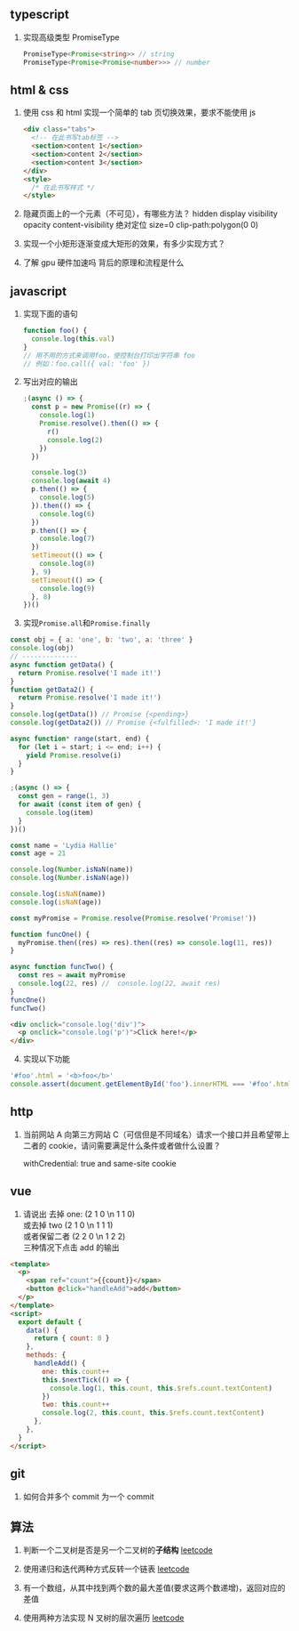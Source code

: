 ## typescript

1. 实现高级类型 PromiseType<T>

   ```ts
   PromiseType<Promise<string>> // string
   PromiseType<Promise<Promise<number>>> // number
   ```

## html & css

1. 使用 css 和 html 实现一个简单的 tab 页切换效果，要求不能使用 js

   ```html
   <div class="tabs">
     <!-- 在此书写tab标签 -->
     <section>content 1</section>
     <section>content 2</section>
     <section>content 3</section>
   </div>
   <style>
     /* 在此书写样式 */
   </style>
   ```

2. 隐藏页面上的一个元素（不可见），有哪些方法？
   hidden display visibility opacity content-visibility 绝对定位 size=0 clip-path:polygon(0 0)
3. 实现一个小矩形逐渐变成大矩形的效果，有多少实现方式？
4. 了解 gpu 硬件加速吗 背后的原理和流程是什么

## javascript

1. 实现下面的语句

   ```js
   function foo() {
     console.log(this.val)
   }
   // 用不用的方式来调用foo，使控制台打印出字符串 foo
   // 例如：foo.call({ val: 'foo' })
   ```

2. 写出对应的输出

   ```js
   ;(async () => {
     const p = new Promise((r) => {
       console.log(1)
       Promise.resolve().then(() => {
         r()
         console.log(2)
       })
     })

     console.log(3)
     console.log(await 4)
     p.then(() => {
       console.log(5)
     }).then(() => {
       console.log(6)
     })
     p.then(() => {
       console.log(7)
     })
     setTimeout(() => {
       console.log(8)
     }, 9)
     setTimeout(() => {
       console.log(9)
     }, 8)
   })()
   ```

3. 实现`Promise.all`和`Promise.finally`

```js
const obj = { a: 'one', b: 'two', a: 'three' }
console.log(obj)
// --------------
async function getData() {
  return Promise.resolve('I made it!')
}
function getData2() {
  return Promise.resolve('I made it!')
}
console.log(getData()) // Promise {<pending>}
console.log(getData2()) // Promise {<fulfilled>: 'I made it!'}

async function* range(start, end) {
  for (let i = start; i <= end; i++) {
    yield Promise.resolve(i)
  }
}

;(async () => {
  const gen = range(1, 3)
  for await (const item of gen) {
    console.log(item)
  }
})()

const name = 'Lydia Hallie'
const age = 21

console.log(Number.isNaN(name))
console.log(Number.isNaN(age))

console.log(isNaN(name))
console.log(isNaN(age))

const myPromise = Promise.resolve(Promise.resolve('Promise!'))

function funcOne() {
  myPromise.then((res) => res).then((res) => console.log(11, res))
}

async function funcTwo() {
  const res = await myPromise
  console.log(22, res) //  console.log(22, await res)
}
funcOne()
funcTwo()
```

```html
<div onclick="console.log('div')">
  <p onclick="console.log('p')">Click here!</p>
</div>
```

4. 实现以下功能

```js
'#foo'.html = '<b>foo</b>'
console.assert(document.getElementById('foo').innerHTML === '#foo'.html)
```

## http

1. 当前网站 A 向第三方网站 C（可信但是不同域名）请求一个接口并且希望带上二者的 cookie，请问需要满足什么条件或者做什么设置？

   withCredential: true and same-site cookie

## vue

1. 请说出
   去掉 one: (2 1 0 \n 1 1 0)<br>
   或去掉 two (2 1 0 \n 1 1 1)<br>
   或者保留二者 (2 2 0 \n 1 2 2)<br>
   三种情况下点击 add 的输出

```html
<template>
  <p>
    <span ref="count">{{count}}</span>
    <button @click="handleAdd">add</button>
  </p>
</template>
<script>
  export default {
    data() {
      return { count: 0 }
    },
    methods: {
      handleAdd() {
        one: this.count++
        this.$nextTick(() => {
          console.log(1, this.count, this.$refs.count.textContent)
        })
        two: this.count++
        console.log(2, this.count, this.$refs.count.textContent)
      },
    },
  }
</script>
```

## git

1. 如何合并多个 commit 为一个 commit

## 算法

1. 判断一个二叉树是否是另一个二叉树的**子结构** [leetcode](https://leetcode-cn.com/problems/shu-de-zi-jie-gou-lcof/)

2. 使用递归和迭代两种方式反转一个链表 [leetcode](https://leetcode-cn.com/problems/reverse-linked-list/)
3. 有一个数组，从其中找到两个数的最大差值(要求这两个数递增)，返回对应的差值
4. 使用两种方法实现 N 叉树的层次遍历 [leetcode](https://leetcode.cn/problems/n-ary-tree-level-order-traversal/)

